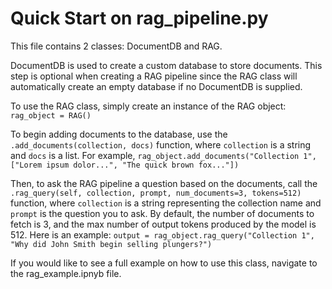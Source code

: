 # Quick Start on rag_pipeline.py
This file contains 2 classes: DocumentDB and RAG.

DocumentDB is used to create a custom database to store documents. This step is optional when creating a RAG pipeline since the RAG class will automatically create an empty database if no DocumentDB is supplied.

To use the RAG class, simply create an instance of the RAG object:
`rag_object = RAG()`

To begin adding documents to the database, use the `.add_documents(collection, docs)` function, where `collection` is a string and `docs` is a list. For example, `rag_object.add_documents("Collection 1", ["Lorem ipsum dolor...", "The quick brown fox..."])`

Then, to ask the RAG pipeline a question based on the documents, call the `.rag_query(self, collection, prompt, num_documents=3, tokens=512)` function, where `collection` is a string representing the collection name and `prompt` is the question you to ask. By default, the number of documents to fetch is 3, and the max number of output tokens produced by the model is 512.
Here is an example: `output = rag_object.rag_query("Collection 1", "Why did John Smith begin selling plungers?")`

If you would like to see a full example on how to use this class, navigate to the rag_example.ipnyb file.

